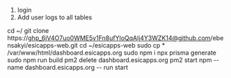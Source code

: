 1. login
2. Add user logs to all tables


cd ~/
git clone https://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@github.com/ebensakyi/esicapps-web.git
cd ~/esicapps-web
sudo cp * /var/www/html/dashboard.esicapps.org
sudo npm i
npx prisma generate
sudo npm run build
pm2 delete dashboard.esicapps.org
pm2 start npm --name dashboard.esicapps.org -- run start